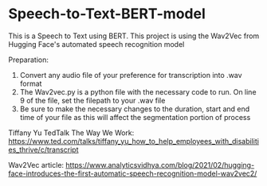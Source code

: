 # Speech-to-Text-BERT-model

This is a Speech to Text using BERT. This project is using the Wav2Vec from Hugging Face's automated speech recognition model

Preparation: 
1. Convert any audio file of your preference for transcription into .wav format
2. The Wav2vec.py is a python file with the necessary code to run. On line 9 of the file, set the filepath to your .wav file
3. Be sure to make the necessary changes to the duration, start and end time of your file as this will affect the segmentation portion of process

Tiffany Yu TedTalk The Way We Work: https://www.ted.com/talks/tiffany_yu_how_to_help_employees_with_disabilities_thrive/c/transcript

Wav2Vec article: https://www.analyticsvidhya.com/blog/2021/02/hugging-face-introduces-the-first-automatic-speech-recognition-model-wav2vec2/
